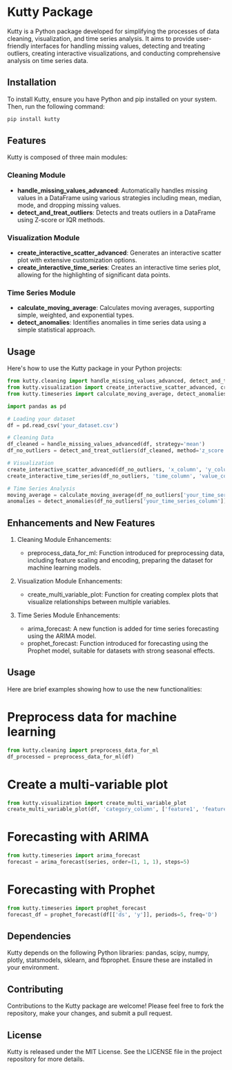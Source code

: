 # Kutty Package

Kutty is a Python package developed for simplifying the processes of data cleaning, visualization, and time series analysis. It aims to provide user-friendly interfaces for handling missing values, detecting and treating outliers, creating interactive visualizations, and conducting comprehensive analysis on time series data.

## Installation

To install Kutty, ensure you have Python and pip installed on your system. Then, run the following command:

```sh
pip install kutty
```

## Features

Kutty is composed of three main modules:

### Cleaning Module

- **handle_missing_values_advanced**: Automatically handles missing values in a DataFrame using various strategies including mean, median, mode, and dropping missing values.
- **detect_and_treat_outliers**: Detects and treats outliers in a DataFrame using Z-score or IQR methods.

### Visualization Module

- **create_interactive_scatter_advanced**: Generates an interactive scatter plot with extensive customization options.
- **create_interactive_time_series**: Creates an interactive time series plot, allowing for the highlighting of significant data points.

### Time Series Module

- **calculate_moving_average**: Calculates moving averages, supporting simple, weighted, and exponential types.
- **detect_anomalies**: Identifies anomalies in time series data using a simple statistical approach.

## Usage

Here's how to use the Kutty package in your Python projects:

```python
from kutty.cleaning import handle_missing_values_advanced, detect_and_treat_outliers
from kutty.visualization import create_interactive_scatter_advanced, create_interactive_time_series
from kutty.timeseries import calculate_moving_average, detect_anomalies

import pandas as pd

# Loading your dataset
df = pd.read_csv('your_dataset.csv')

# Cleaning Data
df_cleaned = handle_missing_values_advanced(df, strategy='mean')
df_no_outliers = detect_and_treat_outliers(df_cleaned, method='z_score', threshold=3)

# Visualization
create_interactive_scatter_advanced(df_no_outliers, 'x_column', 'y_column', 'color_column')
create_interactive_time_series(df_no_outliers, 'time_column', 'value_column', title='My Time Series Plot')

# Time Series Analysis
moving_average = calculate_moving_average(df_no_outliers['your_time_series_column'], window=10, type='simple')
anomalies = detect_anomalies(df_no_outliers['your_time_series_column'])
```

Enhancements and New Features
-----------------------------

1. Cleaning Module Enhancements:

   - preprocess_data_for_ml: Function introduced for preprocessing data, including feature scaling and
     encoding, preparing the dataset for machine learning models.

2. Visualization Module Enhancements:

   - create_multi_variable_plot: Function for creating complex plots that visualize relationships between
     multiple variables.

3. Time Series Module Enhancements:

   - arima_forecast: A new function is added for time series forecasting using the ARIMA model.
   - prophet_forecast: Function introduced for forecasting using the Prophet model, suitable for datasets
     with strong seasonal effects.

Usage
-----

Here are brief examples showing how to use the new functionalities:

# Preprocess data for machine learning
```python
from kutty.cleaning import preprocess_data_for_ml
df_processed = preprocess_data_for_ml(df)
```

# Create a multi-variable plot
```python
from kutty.visualization import create_multi_variable_plot
create_multi_variable_plot(df, 'category_column', ['feature1', 'feature2', 'feature3'])
```

# Forecasting with ARIMA
```python
from kutty.timeseries import arima_forecast
forecast = arima_forecast(series, order=(1, 1, 1), steps=5)
```

# Forecasting with Prophet
```python
from kutty.timeseries import prophet_forecast
forecast_df = prophet_forecast(df[['ds', 'y']], periods=5, freq='D')
```

Dependencies
------------

Kutty depends on the following Python libraries: pandas, scipy, numpy, plotly, statsmodels, sklearn, and fbprophet. Ensure these are installed in your environment.

## Contributing

Contributions to the Kutty package are welcome! Please feel free to fork the repository, make your changes, and submit a pull request.

## License

Kutty is released under the MIT License. See the LICENSE file in the project repository for more details.

